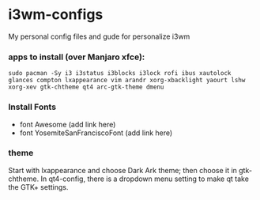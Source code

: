 # i3wm-configs
My personal config files and gude for personalize i3wm

### apps to install (over Manjaro xfce):

```
sudo pacman -Sy i3 i3status i3blocks i3lock rofi ibus xautolock glances compton lxappearance vim arandr xorg-xbacklight yaourt lshw xorg-xev gtk-chtheme qt4 arc-gtk-theme dmenu
```

### Install Fonts

- font Awesome (add link here)
- font YosemiteSanFranciscoFont (add link here)

### theme

Start with lxappearance and choose Dark Ark theme; then choose it in gtk-chtheme. In qt4-config, there is a dropdown menu setting to make qt take the GTK+ settings.

